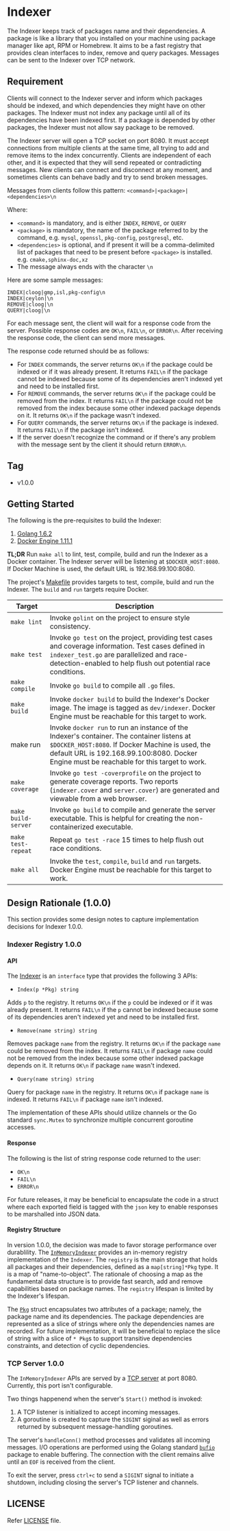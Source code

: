 # Indexer

The Indexer keeps track of packages name and their dependencies. A package is like a library that you installed on your machine using package manager like apt, RPM or Homebrew. It aims to be a fast registry that provides clean interfaces to index, remove and query packages. Messages can be sent to the Indexer over TCP network.

## Requirement

Clients will connect to the Indexer server and inform which packages should be indexed, and which dependencies they might have on other packages. The Indexer must not index any package until all of its dependencies have been indexed first. If a package is depended by other packages, the Indexer must not allow say package to be removed.

The Indexer server will open a TCP socket on port 8080. It must accept connections from multiple clients at the same time, all trying to add and remove items to the index concurrently. Clients are independent of each other, and it is expected that they will send repeated or contradicting messages. New clients can connect and disconnect at any moment, and sometimes clients can behave badly and try to send broken messages.

Messages from clients follow this pattern: `<command>|<package>|<dependencies>\n`

Where:
* `<command>` is mandatory, and is either `INDEX`, `REMOVE`, or `QUERY`
* `<package>` is mandatory, the name of the package referred to by the command, e.g. `mysql`, `openssl`, `pkg-config`, `postgresql`, etc.
* `<dependencies>` is optional, and if present it will be a comma-delimited list of packages that need to be present before `<package>` is installed. e.g. `cmake,sphinx-doc,xz`
* The message always ends with the character `\n`

Here are some sample messages:
```
INDEX|cloog|gmp,isl,pkg-config\n
INDEX|ceylon|\n
REMOVE|cloog|\n
QUERY|cloog|\n
```

For each message sent, the client will wait for a response code from the server. Possible response codes are `OK\n`, `FAIL\n`, or `ERROR\n`. After receiving the response code, the client can send more messages.

The response code returned should be as follows:
* For `INDEX` commands, the server returns `OK\n` if the package could be indexed or if it was already present. It returns `FAIL\n` if the package cannot be indexed because some of its dependencies aren't indexed yet and need to be installed first.
* For `REMOVE` commands, the server returns `OK\n` if the package could be removed from the index. It returns `FAIL\n` if the package could not be removed from the index because some other indexed package depends on it. It returns `OK\n` if the package wasn't indexed.
* For `QUERY` commands, the server returns `OK\n` if the package is indexed. It returns `FAIL\n` if the package isn't indexed.
* If the server doesn't recognize the command or if there's any problem with the message sent by the client it should return `ERROR\n`.

## Tag

* v1.0.0

## Getting Started

The following is the pre-requisites to build the Indexer:

1. [Golang 1.6.2](https://golang.org/dl/)
1. [Docker Engine 1.11.1](https://docs.docker.com/engine/installation/)

**TL;DR** Run `make all` to lint, test, compile, build and run the Indexer as a Docker container. The Indexer server will be listening at `$DOCKER_HOST:8080`. If Docker Machine is used, the default URL is 192.168.99.100:8080.

The project's [Makefile](Makefile) provides targets to test, compile, build and run the Indexer. The `build` and `run` targets require Docker.

| Target | Description |
| ------ | ----------- |
| `make lint` | Invoke `golint` on the project to ensure style consistency. |
| `make test` | Invoke `go test` on the project, providing test cases and coverage information. Test cases defined in `indexer_test.go` are parallelized and race-detection-enabled to help flush out potential race conditions. |
| `make compile` | Invoke `go build` to compile all `.go` files. |
| `make build` | Invoke `docker build` to build the Indexer's Docker image. The image is tagged as `dev/indexer`. Docker Engine must be reachable for this target to work. |
| make run | Invoke `docker run` to run an instance of the Indexer's container. The container listens at `$DOCKER_HOST:8080`. If Docker Machine is used, the default URL is 192.168.99.100:8080. Docker Engine must be reachable for this target to work. |
| `make coverage` | Invoke `go test -coverprofile` on the project to generate coverage reports. Two reports (`indexer.cover` and `server.cover`) are generated and viewable from a web browser. |
| `make build-server` | Invoke `go build` to compile and generate the server executable. This is helpful for creating the non-containerized executable. |
| `make test-repeat` |  Repeat `go test -race` 15 times to help flush out race conditions. |
| `make all` | Invoke the `test`, `compile`, `build` and `run` targets. Docker Engine must be reachable for this target to work. |

## Design Rationale (1.0.0)

This section provides some design notes to capture implementation decisions for Indexer 1.0.0.

### Indexer Registry 1.0.0

#### API

The [Indexer](indexer.go) is an `interface` type that provides the following 3 APIs:

* `Index(p *Pkg) string`

Adds `p` to the registry. It returns `OK\n` if the `p` could be indexed or if it was already present. It returns `FAIL\n` if the `p` cannot be indexed because some of its dependencies aren't indexed yet and need to be installed first.

* `Remove(name string) string`

Removes package `name` from the registry. It returns `OK\n` if the package `name` could be removed from the index. It returns `FAIL\n` if package `name` could not be removed from the index because some other indexed package depends on it. It returns `OK\n` if package `name` wasn't indexed.

* `Query(name string) string`

Query for package `name` in the registry. It returns `OK\n` if package `name` is indexed. It returns `FAIL\n` if package `name` isn't indexed.

The implementation of these APIs should utilize channels or the Go standard `sync.Mutex` to synchronize multiple concurrent goroutine accesses.

#### Response

The following is the list of string response code returned to the user:

* `OK\n`
* `FAIL\n`
* `ERROR\n`

For future releases, it may be beneficial to encapsulate the code in a struct where each exported field is tagged with the `json` key to enable responses to be marshalled into JSON data.

#### Registry Structure

In version 1.0.0, the decision was made to favor storage performance over durablility. The [`InMemoryIndexer`](indexer.go) provides an in-memory registry implementation of the `Indexer`. The `registry` is the main storage that holds all packages and their dependencies, defined as a `map[string]*Pkg` type. It is a map of "name-to-object". The rationale of choosing a map as the fundamental data structure is to provide fast search, add and remove capabilities based on package names. The `registry` lifespan is limited by the Indexer's lifespan.

The [`Pkg`](pkg.go) struct encapsulates two attributes of a package; namely, the package name and its dependencies. The package dependencies are represented as a slice of strings where only the dependencies names are recorded. For future implementation, it will be beneficial to replace the slice of string with a slice of `* Pkg`s to support transitive dependencies constraints, and detection of cyclic dependencies.

### TCP Server 1.0.0

The `InMemoryIndexer` APIs are served by a [TCP server](cmd/server/tcpserver.go) at port 8080. Currently, this port isn't configurable.

Two things happenend when the server's `Start()` method is invoked:

1. A TCP listener is initialized to accept incoming messages.
1. A goroutine is created to capture the `SIGINT` siginal as well as errors returned by subsequent message-handling goroutines.

The server's `handleConn()` method processes and validates all incoming messages. I/O operations are performed using the Golang standard [`bufio`](https://golang.org/pkg/bufio/) package to enable buffering. The connection with the client remains alive until an `EOF` is received from the client.

To exit the server, press `ctrl+c` to send a `SIGINT` signal to initiate a shutdown, including closing the server's TCP listener and channels.

## LICENSE

Refer [LICENSE](LICENSE) file.
